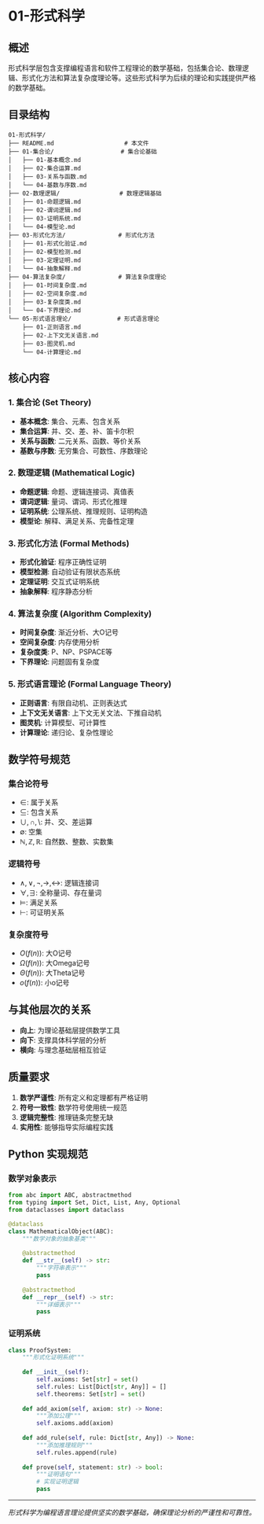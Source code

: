 # 01-形式科学

## 概述

形式科学层包含支撑编程语言和软件工程理论的数学基础，包括集合论、数理逻辑、形式化方法和算法复杂度理论等。这些形式科学为后续的理论和实践提供严格的数学基础。

## 目录结构

```
01-形式科学/
├── README.md                    # 本文件
├── 01-集合论/                   # 集合论基础
│   ├── 01-基本概念.md
│   ├── 02-集合运算.md
│   ├── 03-关系与函数.md
│   └── 04-基数与序数.md
├── 02-数理逻辑/                 # 数理逻辑基础
│   ├── 01-命题逻辑.md
│   ├── 02-谓词逻辑.md
│   ├── 03-证明系统.md
│   └── 04-模型论.md
├── 03-形式化方法/               # 形式化方法
│   ├── 01-形式化验证.md
│   ├── 02-模型检测.md
│   ├── 03-定理证明.md
│   └── 04-抽象解释.md
├── 04-算法复杂度/               # 算法复杂度理论
│   ├── 01-时间复杂度.md
│   ├── 02-空间复杂度.md
│   ├── 03-复杂度类.md
│   └── 04-下界理论.md
└── 05-形式语言理论/             # 形式语言理论
    ├── 01-正则语言.md
    ├── 02-上下文无关语言.md
    ├── 03-图灵机.md
    └── 04-计算理论.md
```

## 核心内容

### 1. 集合论 (Set Theory)
- **基本概念**: 集合、元素、包含关系
- **集合运算**: 并、交、差、补、笛卡尔积
- **关系与函数**: 二元关系、函数、等价关系
- **基数与序数**: 无穷集合、可数性、序数理论

### 2. 数理逻辑 (Mathematical Logic)
- **命题逻辑**: 命题、逻辑连接词、真值表
- **谓词逻辑**: 量词、谓词、形式化推理
- **证明系统**: 公理系统、推理规则、证明构造
- **模型论**: 解释、满足关系、完备性定理

### 3. 形式化方法 (Formal Methods)
- **形式化验证**: 程序正确性证明
- **模型检测**: 自动验证有限状态系统
- **定理证明**: 交互式证明系统
- **抽象解释**: 程序静态分析

### 4. 算法复杂度 (Algorithm Complexity)
- **时间复杂度**: 渐近分析、大O记号
- **空间复杂度**: 内存使用分析
- **复杂度类**: P、NP、PSPACE等
- **下界理论**: 问题固有复杂度

### 5. 形式语言理论 (Formal Language Theory)
- **正则语言**: 有限自动机、正则表达式
- **上下文无关语言**: 上下文无关文法、下推自动机
- **图灵机**: 计算模型、可计算性
- **计算理论**: 递归论、复杂性理论

## 数学符号规范

### 集合论符号
- $\in$: 属于关系
- $\subseteq$: 包含关系
- $\cup, \cap, \setminus$: 并、交、差运算
- $\emptyset$: 空集
- $\mathbb{N}, \mathbb{Z}, \mathbb{R}$: 自然数、整数、实数集

### 逻辑符号
- $\land, \lor, \neg, \rightarrow, \leftrightarrow$: 逻辑连接词
- $\forall, \exists$: 全称量词、存在量词
- $\models$: 满足关系
- $\vdash$: 可证明关系

### 复杂度符号
- $O(f(n))$: 大O记号
- $\Omega(f(n))$: 大Omega记号
- $\Theta(f(n))$: 大Theta记号
- $o(f(n))$: 小o记号

## 与其他层次的关系

- **向上**: 为理论基础层提供数学工具
- **向下**: 支撑具体科学层的分析
- **横向**: 与理念基础层相互验证

## 质量要求

1. **数学严谨性**: 所有定义和定理都有严格证明
2. **符号一致性**: 数学符号使用统一规范
3. **逻辑完整性**: 推理链条完整无缺
4. **实用性**: 能够指导实际编程实践

## Python 实现规范

### 数学对象表示
```python
from abc import ABC, abstractmethod
from typing import Set, Dict, List, Any, Optional
from dataclasses import dataclass

@dataclass
class MathematicalObject(ABC):
    """数学对象的抽象基类"""
    
    @abstractmethod
    def __str__(self) -> str:
        """字符串表示"""
        pass
    
    @abstractmethod
    def __repr__(self) -> str:
        """详细表示"""
        pass
```

### 证明系统
```python
class ProofSystem:
    """形式化证明系统"""
    
    def __init__(self):
        self.axioms: Set[str] = set()
        self.rules: List[Dict[str, Any]] = []
        self.theorems: Set[str] = set()
    
    def add_axiom(self, axiom: str) -> None:
        """添加公理"""
        self.axioms.add(axiom)
    
    def add_rule(self, rule: Dict[str, Any]) -> None:
        """添加推理规则"""
        self.rules.append(rule)
    
    def prove(self, statement: str) -> bool:
        """证明语句"""
        # 实现证明逻辑
        pass
```

---

*形式科学为编程语言理论提供坚实的数学基础，确保理论分析的严谨性和可靠性。* 